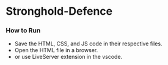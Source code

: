 # Stronghold-Defence

### How to Run
  - Save the HTML, CSS, and JS code in their respective files.
  - Open the HTML file in a browser.
  - or use LiveServer extension in the vscode.
